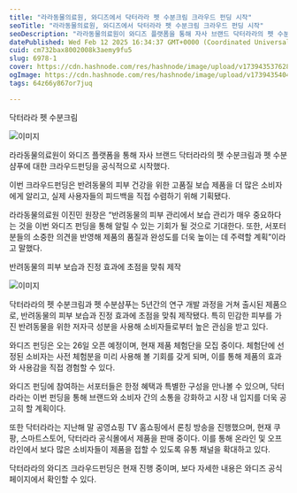 ```yaml
---
title: "라라동물의료원, 와디즈에서 닥터라라 펫 수분크림 크라우드 펀딩 시작"
seoTitle: "라라동물의료원, 와디즈에서 닥터라라 펫 수분크림 크라우드 펀딩 시작"
seoDescription: "라라동물의료원이 와디즈 플랫폼을 통해 자사 브랜드 닥터라라의 펫 수분크림과 펫 수분샴푸에 대한 크라우드펀딩을 공식적으로 시작했다."
datePublished: Wed Feb 12 2025 16:34:37 GMT+0000 (Coordinated Universal Time)
cuid: cm732bax8002008k3aemy9fu5
slug: 6978-1
cover: https://cdn.hashnode.com/res/hashnode/image/upload/v1739435376287/f4b344c8-101d-4e3d-83ad-357cf39d5bbb.png
ogImage: https://cdn.hashnode.com/res/hashnode/image/upload/v1739435404692/25613c83-cad2-4027-aa7d-c06f21d0b50e.png
tags: 64z66y867or7juq

---
```



닥터라라 펫 수분크림

![이미지](https://cdn.hashnode.com/res/hashnode/image/upload/v1739434365626/3075ed77-3fe4-4ff6-af2c-6a750e61f2f8.png)

라라동물의료원이 와디즈 플랫폼을 통해 자사 브랜드 닥터라라의 펫 수분크림과 펫 수분샴푸에 대한 크라우드펀딩을 공식적으로 시작했다.

이번 크라우드펀딩은 반려동물의 피부 건강을 위한 고품질 보습 제품을 더 많은 소비자에게 알리고, 실제 사용자들의 피드백을 직접 수렴하기 위해 기획됐다.

라라동물의료원 이진민 원장은 “반려동물의 피부 관리에서 보습 관리가 매우 중요하다는 것을 이번 와디즈 펀딩을 통해 알릴 수 있는 기회가 될 것으로 기대한다. 또한, 서포터분들의 소중한 의견을 반영해 제품의 품질과 완성도를 더욱 높이는 데 주력할 계획”이라고 말했다.

반려동물의 피부 보습과 진정 효과에 초점을 맞춰 제작

![이미지](https://cdn.hashnode.com/res/hashnode/image/upload/v1739434368845/ba70a038-4194-4be7-8d56-577d84fbd674.png)

닥터라라의 펫 수분크림과 펫 수분샴푸는 5년간의 연구 개발 과정을 거쳐 출시된 제품으로, 반려동물의 피부 보습과 진정 효과에 초점을 맞춰 제작됐다. 특히 민감한 피부를 가진 반려동물을 위한 저자극 성분을 사용해 소비자들로부터 높은 관심을 받고 있다.

와디즈 펀딩은 오는 26일 오픈 예정이며, 현재 제품 체험단을 모집 중이다. 체험단에 선정된 소비자는 사전 체험분을 미리 사용해 볼 기회를 갖게 되며, 이를 통해 제품의 효과와 사용감을 직접 경험할 수 있다.

와디즈 펀딩에 참여하는 서포터들은 한정 혜택과 특별한 구성을 만나볼 수 있으며, 닥터라라는 이번 펀딩을 통해 브랜드와 소비자 간의 소통을 강화하고 시장 내 입지를 더욱 공고히 할 계획이다.

또한 닥터라라는 지난해 말 공영쇼핑 TV 홈쇼핑에서 론칭 방송을 진행했으며, 현재 쿠팡, 스마트스토어, 닥터라라 공식몰에서 제품을 판매 중이다. 이를 통해 온라인 및 오프라인에서 보다 많은 소비자들이 제품을 접할 수 있도록 유통 채널을 확대하고 있다.

닥터라라의 와디즈 크라우드펀딩은 현재 진행 중이며, 보다 자세한 내용은 와디즈 공식 페이지에서 확인할 수 있다.